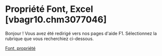 
# Propriété Font, Excel [vbagr10.chm3077046]

Bonjour ! Vous avez été redirigé vers nos pages d'aide F1. Sélectionnez la rubrique que vous recherchiez ci-dessous.

[Font, propriété](http://msdn.microsoft.com/library/0bc46ec4-998e-043e-0713-9a381ec2b6ad%28Office.15%29.aspx)
